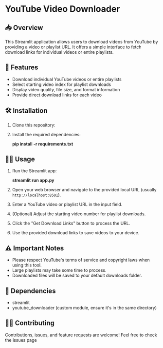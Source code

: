# YouTube Video Downloader

## 📥 Overview

This Streamlit application allows users to download videos from YouTube by providing a video or playlist URL. It offers a simple interface to fetch download links for individual videos or entire playlists.

## 🚀 Features

- Download individual YouTube videos or entire playlists
- Select starting video index for playlist downloads
- Display video quality, file size, and format information
- Provide direct download links for each video

## 🛠️ Installation

1. Clone this repository:


2. Install the required dependencies:

   **pip install -r requirements.txt**


## 🏃‍♀️ Usage

1. Run the Streamlit app:

   **streamlit run app.py**


2. Open your web browser and navigate to the provided local URL (usually `http://localhost:8501`).

3. Enter a YouTube video or playlist URL in the input field.

4. (Optional) Adjust the starting video number for playlist downloads.

5. Click the "Get Download Links" button to process the URL.

6. Use the provided download links to save videos to your device.

## ⚠️ Important Notes

- Please respect YouTube's terms of service and copyright laws when using this tool.
- Large playlists may take some time to process.
- Downloaded files will be saved to your default downloads folder.

## 🧩 Dependencies

- streamlit
- youtube_downloader (custom module, ensure it's in the same directory)

## 👨‍💻 Contributing

Contributions, issues, and feature requests are welcome! Feel free to check the issues page

